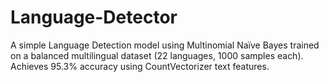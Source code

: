 # Language-Detector
A simple Language Detection model using Multinomial Naïve Bayes trained on a balanced multilingual dataset (22 languages, 1000 samples each). Achieves 95.3% accuracy using CountVectorizer text features.
